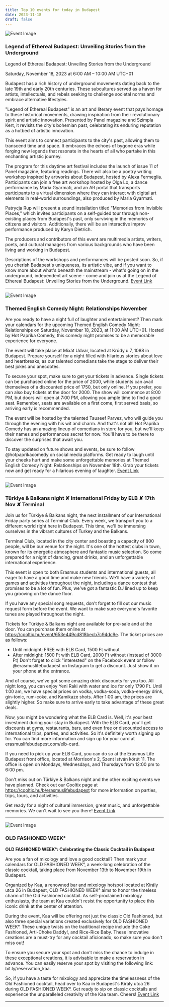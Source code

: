 ```yaml
---
title: Top 10 events for today in Budapest
date: 2023-11-18
draft: false
---
```


![Event Image](https://scontent.fbud3-1.fna.fbcdn.net/v/t39.30808-6/386640631_829914865807005_4526440045277913967_n.jpg?stp=dst-jpg_s960x960&_nc_cat=111&ccb=1-7&_nc_sid=5f2048&_nc_ohc=hG79Z3OB62EAX_jK-UP&_nc_ht=scontent.fbud3-1.fna&oh=00_AfC0gZIHXrnBXu16G2BPQOqoV-3XZIwMcVbvqDHCmxDIwg&oe=655E4854)

 ### Legend of Ethereal Budapest: Unveiling Stories from the Underground

Legend of Ethereal Budapest: Unveiling Stories from the Underground

Saturday, November 18, 2023 at 6:00 AM – 10:00 AM UTC+01

Budapest has a rich history of underground movements dating back to the late 19th and early 20th centuries. These subcultures served as a haven for artists, intellectuals, and rebels seeking to challenge societal norms and embrace alternative lifestyles.

"Legend of Ethereal Budapest" is an art and literary event that pays homage to these historical movements, drawing inspiration from their revolutionary spirit and artistic innovation. Presented by Panel magazine and Szimpla Kert, it revisits the city's bohemian past, celebrating its enduring reputation as a hotbed of artistic innovation.

This event aims to connect participants to the city's past, allowing them to transcend time and space. It embraces the echoes of bygone eras while forging new legends that resonate in the hearts of all who partake in this enchanting artistic journey.

The program for this daytime art festival includes the launch of issue 11 of Panel magazine, featuring readings. There will also be a poetry writing workshop inspired by artworks about Budapest, hosted by Alexa Fermeglia. Participants can join a free art workshop hosted by Olga Lo, a dance performance by Maria Gyarmati, and an AR portal that transports participants to a virtual dimension where they can interact with digital art elements in real-world surroundings, also produced by Maria Gyarmati.

Patrycja Rup will present a sound installation titled "Memories from Invisible Places," which invites participants on a self-guided tour through non-existing places from Budapest's past, only surviving in the memories of citizens and visitors. Additionally, there will be an interactive improv performance produced by Karyn Dietrich.

The producers and contributors of this event are multimedia artists, writers, poets, and cultural managers from various backgrounds who have been living and working in Budapest.

Descriptions of the workshops and performances will be posted soon. So, if you cherish Budapest's uniqueness, its artistic vibe, and if you want to know more about what's beneath the mainstream - what's going on in the underground, independent art scene - come and join us at the Legend of Ethereal Budapest: Unveiling Stories from the Underground.
[Event Link](https://facebook.com/events/977356333324834)

---
![Event Image](https://scontent.fbud3-1.fna.fbcdn.net/v/t39.30808-6/399192991_351148070819794_296747843118006703_n.jpg?stp=dst-jpg_p180x540&_nc_cat=109&ccb=1-7&_nc_sid=5f2048&_nc_ohc=EL55kGHvos4AX_WLS7L&_nc_ht=scontent.fbud3-1.fna&oh=00_AfDe9ffEq2GhSZMIFSh1jtxCm-hkwOPsrEW91xBUYryFwQ&oe=655D9013)

 ### Themed English Comedy Night: Relationships November

Are you ready to have a night full of laughter and entertainment? Then mark your calendars for the upcoming Themed English Comedy Night: Relationships on Saturday, November 18, 2023, at 11:00 AM UTC+01. Hosted by Hot Paprika Comedy, this comedy night promises to be a memorable experience for everyone.

The event will take place at Mixát Udvar, located at Krúdy u 7, 1088 in Budapest. Prepare yourself for a night filled with hilarious stories about love and heartbreaks, as our talented comedians take the stage to deliver their best jokes and anecdotes.

To secure your spot, make sure to get your tickets in advance. Single tickets can be purchased online for the price of 2000, while students can avail themselves of a discounted price of 1750, but only online. If you prefer, you can also buy tickets at the door for 2000. The show will commence at 8:00 PM, but doors will open at 7:00 PM, allowing you ample time to find a good seat. Remember, seats are available on a first come, first served basis, so arriving early is recommended.

The event will be hosted by the talented Tauseef Parvez, who will guide you through the evening with his wit and charm. And that's not all! Hot Paprika Comedy has an amazing lineup of comedians in store for you, but we'll keep their names and performances secret for now. You'll have to be there to discover the surprises that await you.

To stay updated on future shows and events, be sure to follow @hotpaprikacomedy on social media platforms. Get ready to laugh until your cheeks hurt and make some unforgettable memories at Themed English Comedy Night: Relationships on November 18th. Grab your tickets now and get ready for a hilarious evening of laughter.
[Event Link](https://facebook.com/events/875687157499302)

---
![Event Image](https://scontent.fbud3-1.fna.fbcdn.net/v/t39.30808-6/396694811_720529096776002_8178536282638661555_n.jpg?stp=dst-jpg_s960x960&_nc_cat=101&ccb=1-7&_nc_sid=5f2048&_nc_ohc=f-SsIpsD-Z8AX_Zxvjb&_nc_ht=scontent.fbud3-1.fna&oh=00_AfCH1teZrxNyjBgfkjITUTn_Duz4Z3LxiwhqrOYMI3Z7sw&oe=655D088E)

 ### Türkiye & Balkans night ✘ International Friday by ELB ✘ 17th Nov ✘ Terminal

Join us for Türkiye & Balkans night, the next installment of our International Friday party series at Terminal Club. Every week, we transport you to a different world right here in Budapest. This time, we'll be immersing ourselves in the vibrant cultures of Turkey and the Balkans.

Terminal Club, located in the city center and boasting a capacity of 800 people, will be our venue for the night. It's one of the hottest clubs in town, known for its energetic atmosphere and fantastic music selection. So come prepared for a night of dancing, great drinks, and an unforgettable international experience.

This event is open to both Erasmus students and international guests, all eager to have a good time and make new friends. We'll have a variety of games and activities throughout the night, including a dance contest that promises to be a lot of fun. Plus, we've got a fantastic DJ lined up to keep you grooving on the dance floor.

If you have any special song requests, don't forget to fill out our music request form before the event. We want to make sure everyone's favorite tunes are played throughout the night.

Tickets for Türkiye & Balkans night are available for pre-sale and at the door. You can purchase them online at https://cooltix.hu/event/653e449cd818becb7c94dc9e. The ticket prices are as follows:
- Until midnight: FREE with ELB Card, 1500 Ft without
- After midnight: 1500 Ft with ELB Card, 2000 Ft without (instead of 3000 Ft)
Don't forget to click "interested" on the Facebook event or follow @erasmuslifebudapest on Instagram to get a discount. Just show it on your phone at the entrance.

And of course, we've got some amazing drink discounts for you too. All night long, you can enjoy Yeni Raki with water and ice for only 1790 Ft. Until 1:00 am, we have special prices on vodka, vodka-soda, vodka-energy drink, gin-tonic, rum-coke, and Kamikaze shots. After 1:00 am, the prices are slightly higher. So make sure to arrive early to take advantage of these great deals.

Now, you might be wondering what the ELB Card is. Well, it's your best investment during your stay in Budapest. With the ELB Card, you'll get discounts at gyms, restaurants, bars, and even free or discounted access to international trips, parties, and activities. So it's definitely worth signing up for. You can find more information and sign up for your card at erasmuslifebudapest.com/elb-card.

If you need to pick up your ELB Card, you can do so at the Erasmus Life Budapest front office, located at Morrison's 2, Szent István körút 11. The office is open on Mondays, Wednesdays, and Thursdays from 12:00 pm to 6:00 pm.

Don't miss out on Türkiye & Balkans night and the other exciting events we have planned. Check out our Cooltix page at https://cooltix.hu/b/erasmuslifebudapest for more information on parties, trips, tours, and activities.

Get ready for a night of cultural immersion, great music, and unforgettable memories. We can't wait to see you there!
[Event Link](https://facebook.com/events/24103191872661159)

---
![Event Image](https://scontent.fbud3-1.fna.fbcdn.net/v/t39.30808-6/398493989_298507389683782_6048816803587032843_n.jpg?stp=dst-jpg_s960x960&_nc_cat=107&ccb=1-7&_nc_sid=5f2048&_nc_ohc=LWZdiBQ_AwUAX9Ba_cQ&_nc_ht=scontent.fbud3-1.fna&oh=00_AfBQhrr5mRNkIJ1f4fvlWbEZ_jefpszVzvrfFzcEare3Uw&oe=655D59CA)

 ### OLD FASHIONED WEEK°

**OLD FASHIONED WEEK°: Celebrating the Classic Cocktail in Budapest**

Are you a fan of mixology and love a good cocktail? Then mark your calendars for OLD FASHIONED WEEK°, a week-long celebration of the classic cocktail, taking place from November 13th to November 19th in Budapest.

Organized by Kaa, a renowned bar and mixology hotspot located at Király utca 26 in Budapest, OLD FASHIONED WEEK° aims to honor the timeless charm of the Old Fashioned cocktail. As self-proclaimed mixology enthusiasts, the team at Kaa couldn't resist the opportunity to place this iconic drink at the center of attention.

During the event, Kaa will be offering not just the classic Old Fashioned, but also three special variations created exclusively for OLD FASHIONED WEEK°. These unique twists on the traditional recipe include the Coke Fashioned, Arti-Choke Daddy!, and Rice-Rice Baby. These innovative creations are a must-try for any cocktail aficionado, so make sure you don't miss out!

To ensure you secure your spot and don't miss the chance to indulge in these exceptional creations, it is advisable to make a reservation in advance. You can easily reserve your spot by visiting the following link: bit.ly/reservation_kaa.

So, if you have a taste for mixology and appreciate the timelessness of the Old Fashioned cocktail, head over to Kaa in Budapest's Király utca 26 during OLD FASHIONED WEEK°. Get ready to sip on classic cocktails and experience the unparalleled creativity of the Kaa team. Cheers!
[Event Link](https://facebook.com/events/279786244460660)

---
